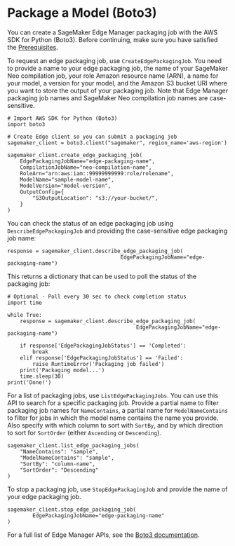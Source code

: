 # Package a Model \(Boto3\)<a name="edge-packaging-job-boto3"></a>

You can create a SageMaker Edge Manager packaging job with the AWS SDK for Python \(Boto3\)\. Before continuing, make sure you have satisfied the [Prerequisites](edge-packaging-job.md#edge-packaging-job-prerequisites)\.

To request an edge packaging job, use `CreateEdgePackagingJob`\. You need to provide a name to your edge packaging job, the name of your SageMaker Neo compilation job, your role Amazon resource name \(ARN\), a name for your model, a version for your model, and the Amazon S3 bucket URI where you want to store the output of your packaging job\. Note that Edge Manager packaging job names and SageMaker Neo compilation job names are case\-sensitive\.

```
# Import AWS SDK for Python (Boto3)
import boto3

# Create Edge client so you can submit a packaging job
sagemaker_client = boto3.client("sagemaker", region_name='aws-region')

sagemaker_client.create_edge_packaging_job(
    EdgePackagingJobName="edge-packaging-name",
    CompilationJobName="neo-compilation-name",
    RoleArn="arn:aws:iam::99999999999:role/rolename",
    ModelName="sample-model-name",
    ModelVersion="model-version",
    OutputConfig={
        "S3OutputLocation": "s3://your-bucket/",
    }
)
```

You can check the status of an edge packaging job using `DescribeEdgePackagingJob` and providing the case\-sensitive edge packaging job name:

```
response = sagemaker_client.describe_edge_packaging_job(
                                    EdgePackagingJobName="edge-packaging-name")
```

This returns a dictionary that can be used to poll the status of the packaging job:

```
# Optional - Poll every 30 sec to check completion status
import time

while True:
    response = sagemaker_client.describe_edge_packaging_job(
                                         EdgePackagingJobName="edge-packaging-name")
    
    if response['EdgePackagingJobStatus'] == 'Completed':
        break
    elif response['EdgePackagingJobStatus'] == 'Failed':
        raise RuntimeError('Packaging job failed')
    print('Packaging model...')
    time.sleep(30)
print('Done!')
```

For a list of packaging jobs, use `ListEdgePackagingJobs`\. You can use this API to search for a specific packaging job\. Provide a partial name to filter packaging job names for `NameContains`, a partial name for `ModelNameContains` to filter for jobs in which the model name contains the name you provide\. Also specify with which column to sort with `SortBy`, and by which direction to sort for `SortOrder` \(either `Ascending` or `Descending`\)\.

```
sagemaker_client.list_edge_packaging_jobs(
    "NameContains": "sample",
    "ModelNameContains": "sample",
    "SortBy": "column-name",
    "SortOrder": "Descending"
)
```

To stop a packaging job, use `StopEdgePackagingJob` and provide the name of your edge packaging job\.

```
sagemaker_client.stop_edge_packaging_job(
        EdgePackagingJobName="edge-packaging-name"
)
```

For a full list of Edge Manager APIs, see the [Boto3 documentation](https://boto3.amazonaws.com/v1/documentation/api/latest/index.html)\.